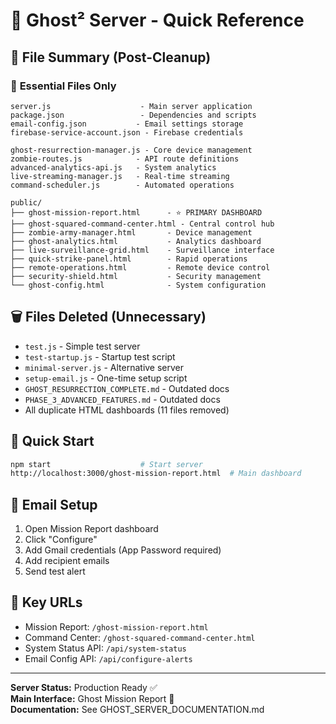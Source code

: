 # 🎯 Ghost² Server - Quick Reference

## 📁 **File Summary** (Post-Cleanup)

### 🔧 **Essential Files Only**
```
server.js                    - Main server application
package.json                 - Dependencies and scripts
email-config.json           - Email settings storage
firebase-service-account.json - Firebase credentials

ghost-resurrection-manager.js - Core device management
zombie-routes.js            - API route definitions  
advanced-analytics-api.js   - System analytics
live-streaming-manager.js   - Real-time streaming
command-scheduler.js        - Automated operations

public/
├── ghost-mission-report.html      - ⭐ PRIMARY DASHBOARD
├── ghost-squared-command-center.html - Central control hub
├── zombie-army-manager.html       - Device management
├── ghost-analytics.html           - Analytics dashboard
├── live-surveillance-grid.html    - Surveillance interface
├── quick-strike-panel.html        - Rapid operations
├── remote-operations.html         - Remote device control
├── security-shield.html           - Security management
└── ghost-config.html              - System configuration
```

## 🗑️ **Files Deleted** (Unnecessary)
- `test.js` - Simple test server
- `test-startup.js` - Startup test script  
- `minimal-server.js` - Alternative server
- `setup-email.js` - One-time setup script
- `GHOST_RESURRECTION_COMPLETE.md` - Outdated docs
- `PHASE_3_ADVANCED_FEATURES.md` - Outdated docs
- All duplicate HTML dashboards (11 files removed)

## 🚀 **Quick Start**
```bash
npm start                    # Start server
http://localhost:3000/ghost-mission-report.html  # Main dashboard
```

## 📧 **Email Setup**
1. Open Mission Report dashboard
2. Click "Configure" 
3. Add Gmail credentials (App Password required)
4. Add recipient emails
5. Send test alert

## 🔗 **Key URLs**
- Mission Report: `/ghost-mission-report.html`
- Command Center: `/ghost-squared-command-center.html`
- System Status API: `/api/system-status`
- Email Config API: `/api/configure-alerts`

---
**Server Status:** Production Ready ✅  
**Main Interface:** Ghost Mission Report 👻  
**Documentation:** See GHOST_SERVER_DOCUMENTATION.md
